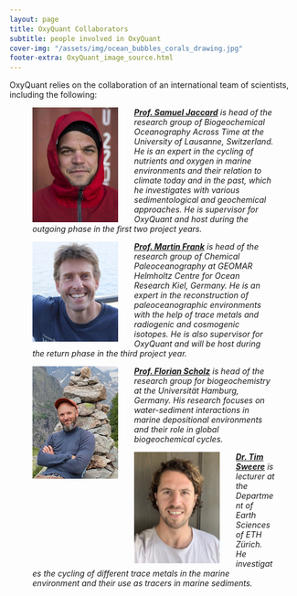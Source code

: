 ```yaml
---
layout: page
title: OxyQuant Collaborators
subtitle: people involved in OxyQuant 
cover-img: "/assets/img/ocean_bubbles_corals_drawing.jpg"
footer-extra: OxyQuant_image_source.html
---
```


OxyQuant relies on the collaboration of an international team of scientists, including the following:

<figure>
   <img src="/assets/img/Portrait_SamuelJaccard.jpeg" style="width: 150px; float: left; margin-right: 2em;"
      alt="Prof. Samuel Jaccard"
     class="img-responsive" />
  <figcaption><i><a href = "https://wp.unil.ch/boat/our-team/" target="_blank" ><b>Prof. Samuel Jaccard</b></a> is head of the research group of Biogeochemical Oceanography Across Time at the University of Lausanne, Switzerland. He is an expert in the cycling of nutrients and oxygen in marine environments and their relation to climate today and in the past, which he investigates with various sedimentological and geochemical approaches. He is supervisor for OxyQuant and host during the outgoing phase in the first two project years. </i></figcaption>
</figure>

<figure>
   <img src="/assets/img/Portrait_MartinFrank.jpg" style="width: 150px; float: left; margin-right: 2em;"
      alt="Prof. Martin Frank"
     class="img-responsive" />
  <figcaption><i><a href = "https://www.geomar.de/en/mfrank" target="_blank" ><b>Prof. Martin Frank</b></a> is head of the research group of Chemical Paleoceanography at GEOMAR Helmholtz Centre for Ocean Research Kiel, Germany. He is an expert in the reconstruction of paleoceanographic environments with the help of trace metals and radiogenic and cosmogenic isotopes. He is also supervisor for OxyQuant and will be host during the return phase in the third project year. </i></figcaption>
</figure>

<figure>
   <img src="/assets/img/Portrait_FlorianScholz.jpg" style="width: 150px; float: left; margin-right: 2em;"
      alt="Prof. Florian Scholz"
     class="img-responsive" />
  <figcaption><i><a href = "https://www.geo.uni-hamburg.de/geologie/personen/scholz-florian.html" target="_blank" ><b>Prof. Florian Scholz</b></a> is head of the research group for biogeochemistry at the Universität Hamburg, Germany. His research focuses on water-sediment interactions in marine depositional environments and their role in global biogeochemical cycles. </i></figcaption>
</figure>

<figure>
   <img src="/assets/img/Portrait_TimSweere.jpg" style="width: 150px; float: left; margin-right: 2em"
      alt="Dr. Tim Sweere"
     class="img-responsive" />
  <figcaption><i><a href = "https://erdw.ethz.ch/en/people/profile.MjUzOTYy.TGlzdC83NzMsOTI0MjA1OTI2.html" target="_blank" ><b>Dr. Tim Sweere</b></a> is lecturer at the Department of Earth Sciences of ETH Zürich. He investigates the cycling of different trace metals in the marine environment and their use as tracers in marine sediments. </i></figcaption>
</figure>

